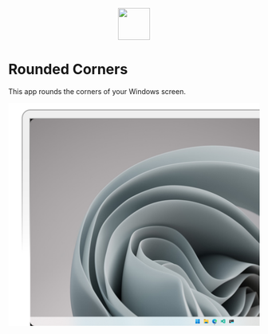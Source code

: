 <p align="center">
  <img width="64" height="64" src="./src-tauri/src/img/icon.ico">
</p>

# Rounded Corners

This app rounds the corners of your Windows screen.

![Rounded Corners](./.github/cover.png)
